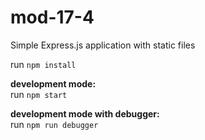 # mod-17-4
Simple Express.js application with static files

run `npm install`  

**development mode:**  
run `npm start`  

**development mode with debugger:**  
run `npm run debugger`  
